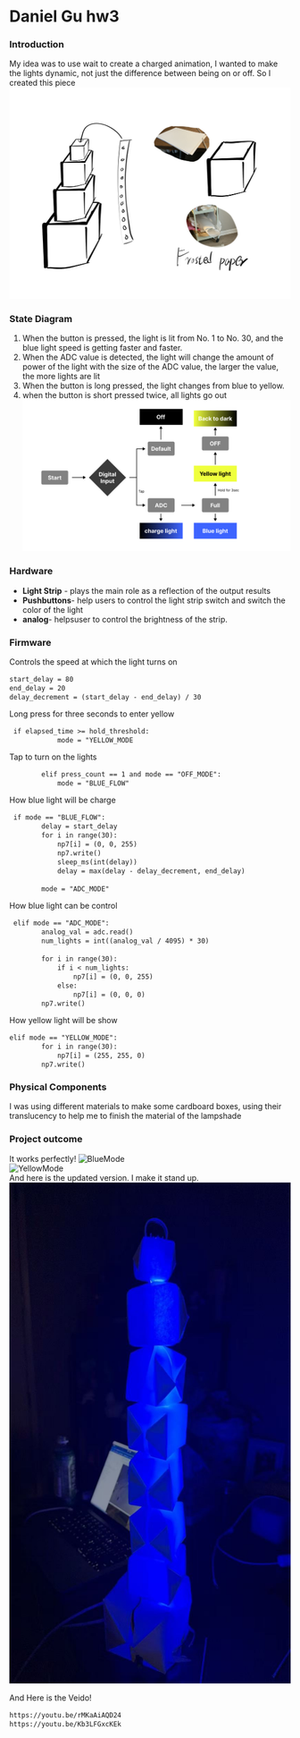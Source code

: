 # Daniel Gu hw3

### Introduction
My idea was to use wait to create a charged animation, I wanted to make the lights dynamic, not just the difference between being on or off. So I created this piece
![Sketch](Sketch.jpg)  

### State Diagram
1. When the button is pressed, the light is lit from No. 1 to No. 30, and the blue light speed is getting faster and faster.
2. When the ADC value is detected, the light will change the amount of power of the light with the size of the ADC value, the larger the value, the more lights are lit
3. When the button is long pressed, the light changes from blue to yellow.
4. when the button is short pressed twice, all lights go out
![Diagram](State-Diagram.png)  

### Hardware
* __Light Strip__ - plays the main role as a reflection of the output results
* __Pushbuttons__- help users to control the light strip switch and switch the color of the light
* __analog__- helpsuser to control the brightness of the strip.

### Firmware
Controls the speed at which the light turns on
```
start_delay = 80  
end_delay = 20    
delay_decrement = (start_delay - end_delay) / 30 
```
Long press for three seconds to enter yellow
```
 if elapsed_time >= hold_threshold: 
            mode = "YELLOW_MODE
```
Tap to turn on the lights
```
        elif press_count == 1 and mode == "OFF_MODE":  
            mode = "BLUE_FLOW"
```
How blue light will be charge
```
 if mode == "BLUE_FLOW":  
        delay = start_delay  
        for i in range(30):
            np7[i] = (0, 0, 255)  
            np7.write()
            sleep_ms(int(delay))
            delay = max(delay - delay_decrement, end_delay)  

        mode = "ADC_MODE"  
```
How blue light can be control
```
 elif mode == "ADC_MODE":  
        analog_val = adc.read() 
        num_lights = int((analog_val / 4095) * 30) 

        for i in range(30):
            if i < num_lights:
                np7[i] = (0, 0, 255)  
            else:
                np7[i] = (0, 0, 0) 
        np7.write()
```
How yellow light will be show
```
elif mode == "YELLOW_MODE":  
        for i in range(30):
            np7[i] = (255, 255, 0)  
        np7.write()
```

### Physical Components   
I was using different materials to make some cardboard boxes, using their translucency to help me to finish the material of the lampshade

### Project outcome  
It works perfectly!
![BlueMode](BlueMode.jpg)  
![YellowMode](YellowMode.jpg)  
And here is the updated version. I make it stand up.
![BlueModev2](BlueModeV2.jpeg)  

And Here is the Veido!
```
https://youtu.be/rMKaAiAQD24
https://youtu.be/Kb3LFGxcKEk
```










